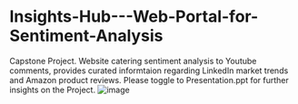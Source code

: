 # Insights-Hub---Web-Portal-for-Sentiment-Analysis
Capstone Project. Website catering sentiment analysis to Youtube comments, provides curated informtaion regarding LinkedIn market trends and Amazon product reviews.
Please toggle to Presentation.ppt for further insights on the Project.
![image](https://github.com/user-attachments/assets/f779c58c-7af1-43de-85d9-e487a389fdb8)
